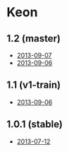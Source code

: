 Keon
====

1.2 (master)
------------
- [2013-09-07](http://downloads.geeksphone.com/keon_nightly/nightly-images-keon-2013-09-07.Gecko-46dc9e3.Gaia-e7fbc8f.zip)
- [2013-09-06](http://downloads.geeksphone.com/keon_nightly/nightly-images-keon-2013-09-06.Gecko-bc09ab2.Gaia-b77dc7d.zip)


1.1 (v1-train)
--------------
- [2013-09-06](http://downloads.geeksphone.com/keon/images-keon-v1-train-2013-09-06.Gecko-4d283ec.Gaia-a7b8037.zip)


1.0.1 (stable)
--------------
- [2013-07-12](http://downloads.geeksphone.com/keon/images-keon-2013-07-12.Gecko-6565d51.Gaia-054cdc2.zip)